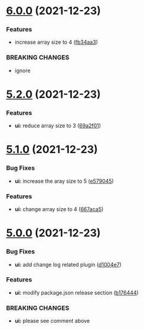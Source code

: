 # [6.0.0](https://github.com/mengzhou44/semantic-demo/compare/v5.2.0...v6.0.0) (2021-12-23)


### Features

* increase array size to 4 ([fb34aa3](https://github.com/mengzhou44/semantic-demo/commit/fb34aa36244cb16e3843e235825ea04bffdef83c))


### BREAKING CHANGES

* ignore

# [5.2.0](https://github.com/mengzhou44/semantic-demo/compare/v5.1.0...v5.2.0) (2021-12-23)


### Features

* **ui:** reduce array size to 3 ([69a2f01](https://github.com/mengzhou44/semantic-demo/commit/69a2f0132a03fbcef78385388fabeefeebea4c54))

# [5.1.0](https://github.com/mengzhou44/semantic-demo/compare/v5.0.0...v5.1.0) (2021-12-23)


### Bug Fixes

* **ui:** increase the aray size to 5 ([e579045](https://github.com/mengzhou44/semantic-demo/commit/e579045639cde5c0d5b63ed3660c122593c08324))


### Features

* **ui:** change array size to 4 ([667aca5](https://github.com/mengzhou44/semantic-demo/commit/667aca5b59b8f8e9b576d041453c87d454730eb4))

# [5.0.0](https://github.com/mengzhou44/semantic-demo/compare/v4.1.0...v5.0.0) (2021-12-23)


### Bug Fixes

* **ui:** add change log related  plugin ([d1004e7](https://github.com/mengzhou44/semantic-demo/commit/d1004e7e1aba86569e0977ccdb2a0e6355981f10))


### Features

* **ui:** modify package.json release section ([b176444](https://github.com/mengzhou44/semantic-demo/commit/b176444a77ab6582df1fe090d85c995ee20be0e1))


### BREAKING CHANGES

* **ui:** please see comment above
